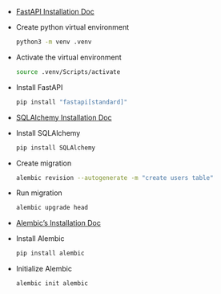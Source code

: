 - [FastAPI Installation Doc](https://fastapi.tiangolo.com/#installation)

- Create python virtual environment

    ```bash
    python3 -m venv .venv
    ```

- Activate the virtual environment

    ```bash
    source .venv/Scripts/activate
    ```

- Install FastAPI

    ```bash
    pip install "fastapi[standard]"
    ```

- [SQLAlchemy Installation Doc](https://docs.sqlalchemy.org/en/20/intro.html#installation)

- Install SQLAlchemy

    ```bash
    pip install SQLAlchemy
    ```

- Create migration

    ```bash
    alembic revision --autogenerate -m "create users table"
    ```

- Run migration

    ```bash
    alembic upgrade head
    ```

- [Alembic’s Installation Doc](https://alembic.sqlalchemy.org/en/latest/front.html#installation)

- Install Alembic

    ```bash
    pip install alembic
    ```

- Initialize Alembic

    ```bash
    alembic init alembic
    ```
